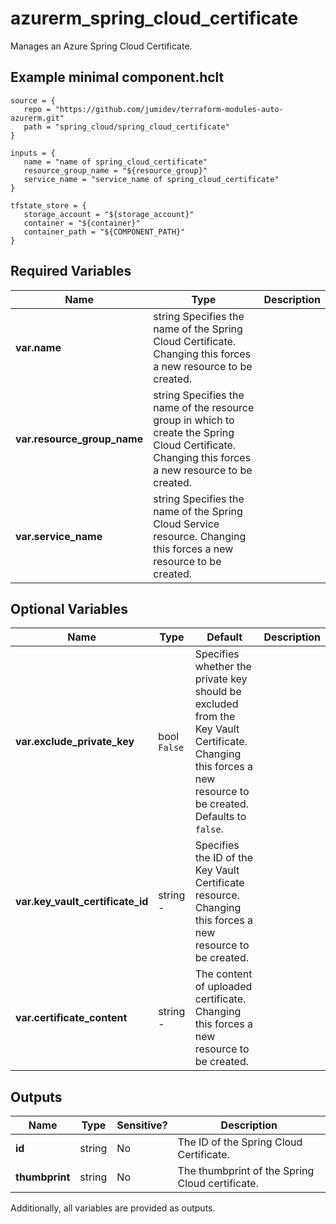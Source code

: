 # azurerm_spring_cloud_certificate

Manages an Azure Spring Cloud Certificate.

## Example minimal component.hclt

```hcl
source = {
   repo = "https://github.com/jumidev/terraform-modules-auto-azurerm.git" 
   path = "spring_cloud/spring_cloud_certificate" 
}

inputs = {
   name = "name of spring_cloud_certificate" 
   resource_group_name = "${resource_group}" 
   service_name = "service_name of spring_cloud_certificate" 
}

tfstate_store = {
   storage_account = "${storage_account}" 
   container = "${container}" 
   container_path = "${COMPONENT_PATH}" 
}

```

## Required Variables

| Name | Type |  Description |
| ---- | --------- |  ----------- |
| **var.name** | string  Specifies the name of the Spring Cloud Certificate. Changing this forces a new resource to be created. | 
| **var.resource_group_name** | string  Specifies the name of the resource group in which to create the Spring Cloud Certificate. Changing this forces a new resource to be created. | 
| **var.service_name** | string  Specifies the name of the Spring Cloud Service resource. Changing this forces a new resource to be created. | 

## Optional Variables

| Name | Type |  Default  |  Description |
| ---- | --------- |  ----------- | ----------- |
| **var.exclude_private_key** | bool  `False`  |  Specifies whether the private key should be excluded from the Key Vault Certificate. Changing this forces a new resource to be created. Defaults to `false`. | 
| **var.key_vault_certificate_id** | string  -  |  Specifies the ID of the Key Vault Certificate resource. Changing this forces a new resource to be created. | 
| **var.certificate_content** | string  -  |  The content of uploaded certificate. Changing this forces a new resource to be created. | 



## Outputs

| Name | Type | Sensitive? | Description |
| ---- | ---- | --------- | --------- |
| **id** | string | No  | The ID of the Spring Cloud Certificate. | 
| **thumbprint** | string | No  | The thumbprint of the Spring Cloud certificate. | 

Additionally, all variables are provided as outputs.
